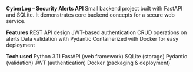 **CyberLog – Security Alerts API**
Small backend project built with FastAPI and SQLite.
It demonstrates core backend concepts for a secure web service.

**Features**
REST API design
JWT-based authentication
CRUD operations on alerts
Data validation with Pydantic
Containerized with Docker for easy deployment

**Tech used**
Python 3.11
FastAPI (web framework)
SQLite (storage)
Pydantic (validation)
JWT (authentication)
Docker (packaging & deployment)
